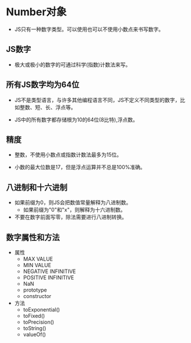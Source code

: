 # Number对象

- JS只有一种数字类型。可以使用也可以不使用小数点来书写数字。

## JS数字

- 极大或极小的数字的可通过科学(指数)计数法来写。

## 所有JS数字均为64位

- JS不是类型语言，与许多其他编程语言不同，JS不定义不同类型的数字，比如整数、短、长、浮点等。

- JS中的所有数字都存储根为10的64位(8比特),浮点数。

## 精度

- 整数，不使用小数点或指数计数法最多为15位。

- 小数的最大位数是17，但是浮点运算并不总是100%准确。

## 八进制和十六进制

- 如果前缀为0，则JS会把数值常量解释为八进制数。
  - 如果前缀为"0"和"x"，则解释为十六进制数。
- 不要在数字前面写零，除法需要进行八进制转换。

## 数字属性和方法

- 属性
  - MAX VALUE
  - MIN VALUE
  - NEGATIVE INFINITIVE
  - POSITIVE INFINITIVE
  - NaN
  - prototype
  - constructor
- 方法
  - toExponential()
  - toFixed()
  - toPrecision()
  - toString()
  - valueOf()